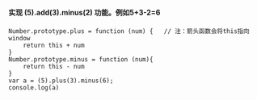 #### 实现 (5).add(3).minus(2) 功能。例如5+3-2=6
    
    Number.prototype.plus = function (num) {   // 注：箭头函数会将this指向window
        return this + num
    }
    Number.prototype.minus = function (num){
        return this - num
    }
    var a = (5).plus(3).minus(6);
    console.log(a)